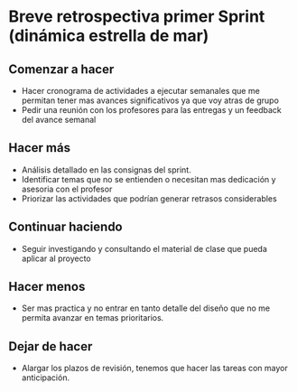 # Breve retrospectiva primer Sprint (dinámica estrella de mar)
## Comenzar a hacer
- Hacer cronograma de actividades a ejecutar semanales que me permitan tener mas avances significativos ya que voy atras de grupo
- Pedir una reunión con los profesores para las entregas y un feedback del avance semanal 
## Hacer más
- Análisis detallado en las consignas del sprint.
- Identificar temas que no se entienden o necesitan mas dedicación y asesoria con el profesor
- Priorizar las actividades que podrían generar retrasos considerables
## Continuar haciendo
- Seguir investigando y consultando el material de clase que pueda aplicar al proyecto

## Hacer menos
- Ser mas practica y no entrar en tanto detalle del diseño que no me permita avanzar en temas prioritarios.
## Dejar de hacer
- Alargar los plazos de revisión, tenemos que hacer las tareas con mayor anticipación.




